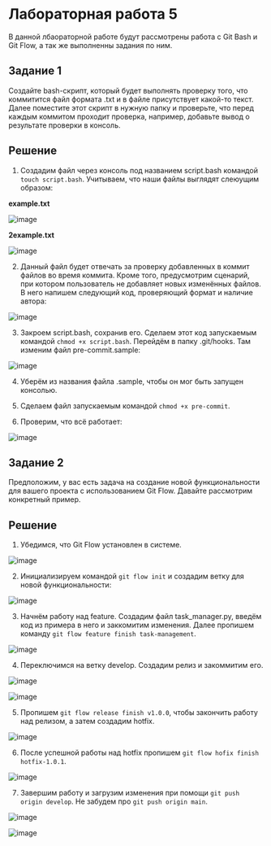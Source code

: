 # Лабораторная работа 5

В данной лбаораторной работе будут рассмотрены работа с Git Bash и Git Flow, а так же выполненны задания по ним.

## Задание 1

Создайте bash-скрипт, который будет выполнять проверку того, что коммитится файл формата .txt и в файле присутствует какой-то текст. Далее поместите этот скрипт в нужную папку и проверьте, что перед каждым коммитом проходит проверка, например, добавьте вывод о результате проверки в консоль.

## Решение

1. Создадим файл через консоль под названием script.bash командой `touch script.bash`. Учитываем, что наши файлы выглядят слеюущим образом:

**example.txt**

![image](https://github.com/user-attachments/assets/33d70f8b-2afd-4819-9157-b423ea40429e)

**2example.txt**

![image](https://github.com/user-attachments/assets/558d61ee-5753-4b13-a638-613df7a107ad)

2. Данный файл будет отвечать за проверку добавленных в коммит файлов во время коммита. Кроме того, предусмотрим сценарий, при котором пользователь не добавляет новых изменённых файлов. В него напишем следующий код, проверяющий формат и наличие автора:

![image](https://github.com/user-attachments/assets/048f06cc-ae86-40f8-b99f-a3feeedbb868)

3. Закроем script.bash, сохранив его. Сделаем этот код запускаемым командой `chmod +x script.bash`. Перейдём в папку .git/hooks. Там изменим файл pre-commit.sample:

![image](https://github.com/user-attachments/assets/3e22c011-7100-4b4f-aa01-250e92d18ba0)

4. Уберём из названия файла .sample, чтобы он мог быть запущен консолью.

5. Сделаем файл запускаемым командой `chmod +x pre-commit`.

6. Проверим, что всё работает:

![image](https://github.com/user-attachments/assets/672d4fbd-7295-47f2-b314-db7fc8296900)

## Задание 2

Предположим, у вас есть задача на создание новой функциональности для вашего проекта с использованием Git Flow. Давайте рассмотрим конкретный пример.

## Решение

1. Убедимся, что Git Flow установлен в системе.

![image](https://github.com/user-attachments/assets/cde0c91b-e061-4436-8dcf-7f80393afd32)

2. Инициализируем командой `git flow init` и создадим ветку для новой функциональности:

![image](https://github.com/user-attachments/assets/a38325dd-0a24-49b6-be5d-7d2ec16044e2)

3. Начнём работу над feature. Создадим файл task_manager.py, введём код из примера в него и заккомитим изменения. Далее пропишем команду `git flow feature finish task-management`.

![image](https://github.com/user-attachments/assets/a7a534b2-8803-4a92-806a-599843f5e1f0)

4. Переключимся на ветку develop. Создадим релиз и закоммитим его.

![image](https://github.com/user-attachments/assets/f037e912-bf66-4aa0-9d0f-45d09193de2a)

![image](https://github.com/user-attachments/assets/adfc124a-090f-441e-a5eb-bcd9e1dae5fa)

5. Пропишем `git flow release finish v1.0.0`, чтобы закончить работу над релизом, а затем создадим hotfix.

![image](https://github.com/user-attachments/assets/c18e1786-3eeb-4aa6-b1d2-ae5b623d49bb)

6. После успешной работы над hotfix пропишем `git flow hofix finish hotfix-1.0.1`.

![image](https://github.com/user-attachments/assets/424fee29-f5a0-4ee5-aee9-a4bb9d4d925e)

7. Завершим работу и загрузим изменения при помощи `git push origin develop`. Не забудем про `git push origin main`.

![image](https://github.com/user-attachments/assets/0329e810-b810-43c6-931a-2f5c7bb3d8aa)

![image](https://github.com/user-attachments/assets/52e762c7-566e-40b1-a8e8-163a341c0989)
